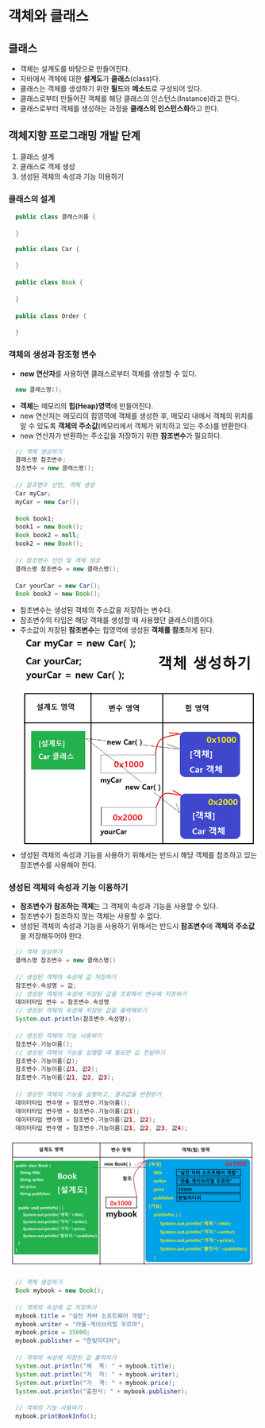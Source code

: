 # 객체와 클래스

## 클래스
- 객체는 설계도를 바탕으로 만들어진다.
- 자바에서 객체에 대한 **설계도**가 **클래스**(class)다.
- 클래스는 객체를 생성하기 위한 **필드**와 **메소드**로 구성되어 있다.
- 클래스로부터 만들어진 객체를 해당 클래스의 인스턴스(Instance)라고 한다.
- 클래스로부터 객체를 생성하는 과정을 **클래스의** **인스턴스화**하고 한다.

## 객체지향 프로그래밍 개발 단계
1. 클래스 설계
2. 클래스로 객체 생성
3. 생성된 객체의 속성과 기능 이용하기
   
### 클래스의 설계
```java
  public class 클래스이름 {

  }
```
```java
  public class Car {

  }

  public class Book {

  }

  public class Order {

  }
```
### 객체의 생성과 참조형 변수
- **new 연산자**를 사용하면 클래스로부터 객체를 생성할 수 있다.
```java
  new 클래스명();
```
- **객체**는 메모리의 **힙(Heap)영역**에 만들어진다.
- new 연산자는 메모리의 힙영역에 객체를 생성한 후, 메모리 내에서 객체의 위치를 알 수 있도록 **객체의 주소값**(메모리에서 객체가 위치하고 있는 주소)를 반환한다.
- new 연산자가 반환하는 주소값을 저장하기 위한 **참조변수**가 필요하다.
```java
  // 객체 생성하기
  클래스명 참조변수;
  참조변수 = new 클래스명();

  // 참조변수 선언, 객체 생성
  Car myCar;
  myCar = new Car();

  Book book1;
  book1 = new Book();
  Book book2 = null;
  book2 = new Book();

  // 참조변수 선언 및 객체 생성
  클래스명 참조변수 = new 클래스명();
  
  Car yourCar = new Car();
  Book book3 = new Book();
```
- 참조변수는 생성된 객체의 주소값을 저장하는 변수다.
- 참조변수의 타입은 해당 객체를 생성할 때 사용했던 클래스이름이다.
- 주소값이 저장된 **참조변수**는 힙영역에 생성된 **객체를 참조**하게 된다.
<kbd>![alt 객체 생성하기](/images/java/classAndInstance5.PNG)</kbd>
- 생성된 객체의 속성과 기능을 사용하기 위해서는 반드시 해당 객체를 참조하고 있는 참조변수를 사용해야 한다.

### 생성된 객체의 속성과 기능 이용하기
- **참조변수가 참조하는 객체**는 그 객체의 속성과 기능을 사용할 수 있다.
- 참조변수가 참조하지 않는 객체는 사용할 수 없다.
- 생성된 객체의 속성과 기능을 사용하기 위해서는 반드시 **참조변수**에 **객체의 주소값**을 저장해두어야 한다.
```java
  // 객체 생성하기
  클래스명 참조변수 = new 클래스명()
  
  // 생성된 객체의 속성에 값 저장하기
  참조변수.속성명 = 값;
  // 생성된 객체의 속성에 저장된 값을 조회해서 변수에 저장하기
  데이터타입 변수 = 참조변수.속성명
  // 생성된 객체의 속성에 저장된 값을 출력해보기
  System.out.println(참조변수.속성명);

  // 생성된 객체의 기능 사용하기
  참조변수.기능이름();
  // 생성된 객체의 기능을 실행할 때 필요한 값 전달하기
  참조변수.기능이름(값);
  참조변수.기능이름(값1, 값2);
  참조변수.기능이름(값1, 값2, 값3);

  // 생성된 객체의 기능을 실행하고, 결과값을 반환받기
  데이터타입 변수명 = 참조변수.기능이름();
  데이터타입 변수명 = 참조변수.기능이름(값1);
  데이터타입 변수명 = 참조변수.기능이름(값1, 값2);
  데이터타입 변수명 = 참조변수.기능이름(값1, 값2, 값3, 값4);
```
<kbd>![alt 객체의 속성과 기능 사용하기](/images/java/classAndInstance6.PNG)</kbd>
```java
  // 객체 생성하기
  Book mybook = new Book();

  // 객체의 속성에 값 저장하기
  mybook.title = "실전 자바 소프트웨어 개발";
  mybook.writer = "라울-게이브리얼 우르마";
  mybook.price = 35000;
  mybook.publisher = "한빛미디어";

  // 객체의 속성에 저장된 값 출력하기
  System.out.println("제  목: " + mybook.title);
  System.out.println("저  자: " + mybook.writer);
  System.out.println("가  격: " + mybook.price);
  System.out.println("출판사: " + mybook.publisher);

  // 객체의 기능 사용하기
  mybook.printBookInfo();
```
